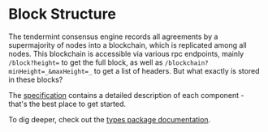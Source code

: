 # Block Structure

The tendermint consensus engine records all agreements by a
supermajority of nodes into a blockchain, which is replicated among all
nodes. This blockchain is accessible via various rpc endpoints, mainly
`/block?height=` to get the full block, as well as
`/blockchain?minHeight=_&maxHeight=_` to get a list of headers. But what
exactly is stored in these blocks?

The [specification](../spec/blockchain/blockchain.md) contains a detailed description of each component - that's the best place to get started.

To dig deeper, check out the [types package documentation](https://godoc.org/github.com/tendermint/tendermint/types).
